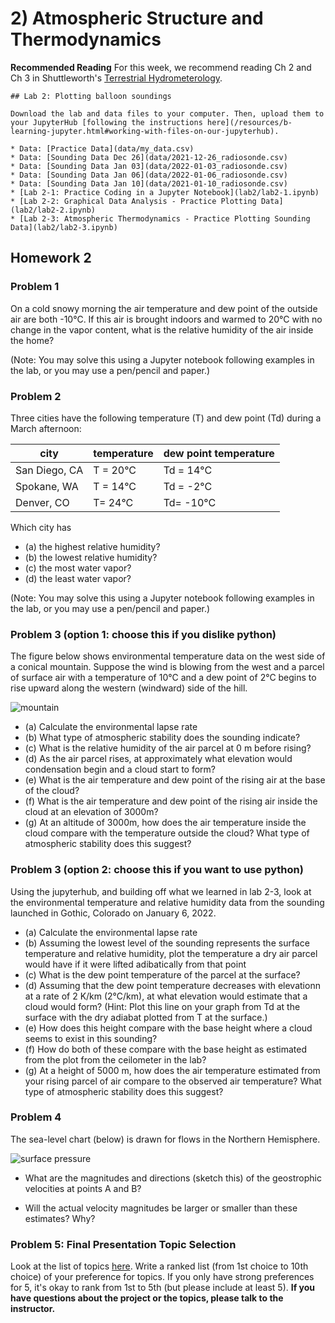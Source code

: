 # 2) Atmospheric Structure and Thermodynamics

**Recommended Reading**
For this week, we recommend reading Ch 2 and Ch 3 in Shuttleworth's [Terrestrial Hydrometerology](https://bcs.wiley.com/he-bcs/Books?action=index&bcsId=6961&itemId=0470659378).

```note
## Lab 2: Plotting balloon soundings

Download the lab and data files to your computer. Then, upload them to your JupyterHub [following the instructions here](/resources/b-learning-jupyter.html#working-with-files-on-our-jupyterhub).

* Data: [Practice Data](data/my_data.csv)
* Data: [Sounding Data Dec 26](data/2021-12-26_radiosonde.csv)
* Data: [Sounding Data Jan 03](data/2022-01-03_radiosonde.csv)
* Data: [Sounding Data Jan 06](data/2022-01-06_radiosonde.csv)
* Data: [Sounding Data Jan 10](data/2021-01-10_radiosonde.csv)
* [Lab 2-1: Practice Coding in a Jupyter Notebook](lab2/lab2-1.ipynb) 
* [Lab 2-2: Graphical Data Analysis - Practice Plotting Data](lab2/lab2-2.ipynb)
* [Lab 2-3: Atmospheric Thermodynamics - Practice Plotting Sounding Data](lab2/lab2-3.ipynb)

```


## Homework 2

### Problem 1

On a cold snowy morning the air temperature and dew point of the outside air are both -10&deg;C. If this air is brought indoors and warmed to 20&deg;C with no change in the vapor content, what is the relative humidity of the air inside the home?

(Note:   You may solve this using a Jupyter notebook following examples in the lab, or you may use a pen/pencil and paper.)

### Problem 2

Three cities have the following temperature (T) and dew point (Td) during a March afternoon:

| city | temperature | dew point temperature |
| --- | --- |  --- |
| San Diego, CA | T = 20&deg;C | Td = 14&deg;C |
| Spokane, WA | T = 14&deg;C | Td = -2&deg;C |
| Denver, CO | T= 24&deg;C | Td= -10&deg;C |

Which city has
* (a) the highest relative humidity?
* (b) the lowest relative humidity?
* (c) the most water vapor?
* (d) the least water vapor?

(Note:  You may solve this using a Jupyter notebook following examples in the lab, or you may use a pen/pencil and paper.)


### Problem 3 (option 1: choose this if you dislike python)
The figure below shows environmental temperature data on the west side of a conical mountain.  Suppose the wind is blowing from the west and a parcel of surface air with a temperature of 10&deg;C and a dew point of 2&deg;C begins to rise upward along the western (windward) side of the hill.

![mountain](data/PS2_Hill.PNG)

* (a) Calculate the environmental lapse rate
* (b) What type of atmospheric stability does the sounding indicate?
* (c) What is the relative humidity of the air parcel at 0 m before rising?
* (d) As the air parcel rises, at approximately what elevation would condensation begin and a cloud start to form?
* (e) What is the air temperature and dew point of the rising air at the base of the cloud?
* (f) What is the air temperature and dew point of the rising air inside the cloud at an elevation of 3000m?
* (g) At an altitude of 3000m, how does the air temperature inside the cloud compare with the temperature outside the cloud? What type of atmospheric stability does this suggest?

### Problem 3 (option 2: choose this if you want to use python)
Using the jupyterhub, and building off what we learned in lab 2-3, look at the environmental temperature and relative humidity data from the sounding launched in Gothic, Colorado on January 6, 2022. 

* (a) Calculate the environmental lapse rate
* (b) Assuming the lowest level of the sounding represents the surface temperature and relative humidity, plot the temperature a dry air parcel would have if it were lifted adibatically from that point
* (c) What is the dew point temperature of the parcel at the surface?
* (d) Assuming that the dew point temperature decreases with elevationn at a rate of 2 K/km (2&deg;C/km), at what elevation would estimate that a cloud would form?  (Hint:  Plot this line on your graph from Td at the surface with the dry adiabat plotted from T at the surface.)
* (e) How does this height compare with the base height where a cloud seems to exist in this sounding?
* (f) How do both of these compare with the base height as estimated from the plot from the ceilometer in the lab?
* (g) At a height of 5000 m, how does the air temperature estimated from your rising parcel of air compare to the observed air temperature?  What type of atmospheric stability does this suggest?

### Problem 4
The sea-level chart (below) is drawn for flows in the Northern Hemisphere.

![surface pressure](data/SurfacePressure.png)


* What are the magnitudes and directions (sketch this) of the geostrophic velocities at points A and B?

* Will the actual velocity magnitudes be larger or smaller than these estimates? Why?


### Problem 5: Final Presentation Topic Selection

Look at the list of topics [here](https://mountain-hydrology-research-group.github.io/Fluid_Flows/overview/b-project.html).  Write a ranked list (from 1st choice to 10th choice) of your preference for topics.  If you only have strong preferences for 5, it's okay to rank from 1st to 5th (but please include at least 5).  **If you have questions about the project or the topics, please talk to the instructor.**
